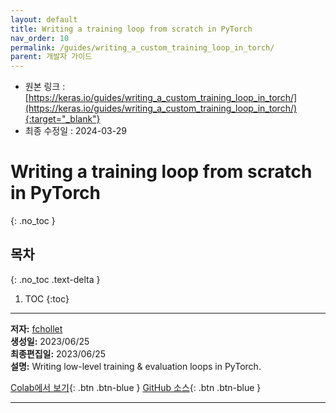```yaml
---
layout: default
title: Writing a training loop from scratch in PyTorch
nav_order: 10
permalink: /guides/writing_a_custom_training_loop_in_torch/
parent: 개발자 가이드
---
```


* 원본 링크 : [https://keras.io/guides/writing_a_custom_training_loop_in_torch/](https://keras.io/guides/writing_a_custom_training_loop_in_torch/){:target="_blank"}
* 최종 수정일 : 2024-03-29

# Writing a training loop from scratch in PyTorch
{: .no_toc }

## 목차
{: .no_toc .text-delta }

1. TOC
{:toc}

---

**저자:** [fchollet](https://twitter.com/fchollet)  
**생성일:** 2023/06/25  
**최종편집일:** 2023/06/25  
**설명:** Writing low-level training & evaluation loops in PyTorch.

[Colab에서 보기](https://colab.research.google.com/github/keras-team/keras-io/blob/master/guides/ipynb/writing_a_custom_training_loop_in_torch.ipynb){: .btn .btn-blue }
[GitHub 소스](https://github.com/keras-team/keras-io/blob/master/guides/writing_a_custom_training_loop_in_torch.py){: .btn .btn-blue }

----